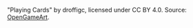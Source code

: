 "Playing Cards" by droffigc, licensed under CC BY 4.0. Source: [OpenGameArt](https://opengameart.org/content/playing-cards-1).